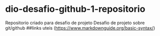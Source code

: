 # dio-desafio-github-1-repositorio
Repositorio criado para desafio de projeto
Desafio de projeto sobre git/github
##links uteis
(https://www.markdownguide.org/basic-syntax/)
